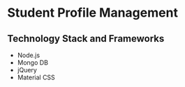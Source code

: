 # Student Profile Management

## Technology Stack and Frameworks

- Node.js
- Mongo DB
- jQuery
- Material CSS
